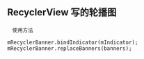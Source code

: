 ## RecyclerView 写的轮播图
    ```使用方法```
    
    mRecyclerBanner.bindIndicator(mIndicator);
    mRecyclerBanner.replaceBanners(banners);
